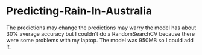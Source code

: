 # Predicting-Rain-In-Australia
The predictions may change the predictions may warry the model has about 30% average accuracy but I couldn't do a RandomSearchCV because there were some problems with my laptop. The model was 950MB so I could add it.

